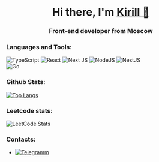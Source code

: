 <h1 align="center">Hi there, I'm <a href="https://github.com/KirillDyachkovskiy" target="_blank">Kirill 👋</a> 
<h3 align="center">Front-end developer from Moscow</h3>

### Languages and Tools:

![TypeScript](https://img.shields.io/badge/typescript-%23007ACC.svg?style=for-the-badge&logo=typescript&logoColor=white)
![React](https://img.shields.io/badge/react-%2320232a.svg?style=for-the-badge&logo=react&logoColor=%2361DAFB)
![Next JS](https://img.shields.io/badge/Next-black?style=for-the-badge&logo=next.js&logoColor=white)
![NodeJS](https://img.shields.io/badge/node.js-6DA55F?style=for-the-badge&logo=node.js&logoColor=white)
![NestJS](https://img.shields.io/badge/nestjs-%23E0234E.svg?style=for-the-badge&logo=nestjs&logoColor=white)
</br>
![Go](https://img.shields.io/badge/go-%2300ADD8.svg?style=for-the-badge&logo=go&logoColor=white)

### Github Stats:

[![Top Langs](https://github-readme-stats.vercel.app/api/top-langs/?username=KirillDyachkovskiy&layout=compact)](https://github.com/KirillDyachkovskiy/github-readme-stats)

### Leetcode stats:

![LeetCode Stats](https://leetcard.jacoblin.cool/KirillDyachkovskiy?theme=dark&font=Blinker&ext=heatmap)

### Contacts:
* [![Telegramm](https://img.shields.io/badge/Telegram-2CA5E0?style=plastic&logo=telegram&logoColor=white)](https://t.me/kirillmohno185)

